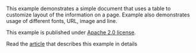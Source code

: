 This example demonstrates a simple document that uses a table to customize layout of the information on a page. Example also demonstrates usage of different fonts, URL, image and line.

This example is published under [Apache 2.0 license](https://www.apache.org/licenses/LICENSE-2.0). 

Read the [article](https://github.com/gehtsoft-usa/PDF.Flow/wiki/Example:-Invoice) that describes this example in details
